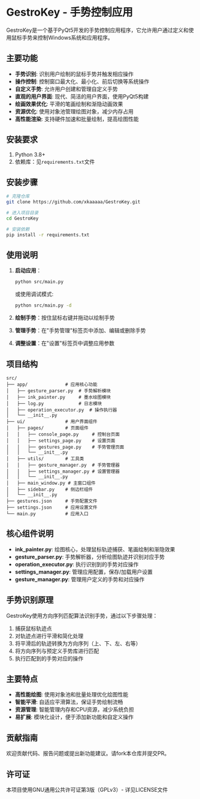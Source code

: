 # GestroKey - 手势控制应用

GestroKey是一个基于PyQt5开发的手势控制应用程序，它允许用户通过定义和使用鼠标手势来控制Windows系统和应用程序。

## 主要功能

- **手势识别**: 识别用户绘制的鼠标手势并触发相应操作
- **操作控制**: 控制窗口最大化、最小化、前后切换等系统操作
- **自定义手势**: 允许用户创建和管理自定义手势
- **直观的用户界面**: 现代、简洁的用户界面，使用PyQt5构建
- **绘画效果优化**: 平滑的笔画绘制和渐隐动画效果
- **资源优化**: 使用对象池管理绘图对象，减少内存占用
- **高性能渲染**: 支持硬件加速和批量绘制，提高绘图性能

## 安装要求

1. Python 3.8+
2. 依赖库：见`requirements.txt`文件

## 安装步骤

```bash
# 克隆仓库
git clone https://github.com/xkaaaaa/GestroKey.git

# 进入项目目录
cd GestroKey

# 安装依赖
pip install -r requirements.txt
```

## 使用说明

1. **启动应用**：
   ```bash
   python src/main.py
   ```
   或使用调试模式:
   ```bash
   python src/main.py -d
   ```

2. **绘制手势**：按住鼠标右键并拖动以绘制手势
3. **管理手势**：在"手势管理"标签页中添加、编辑或删除手势
4. **调整设置**：在"设置"标签页中调整应用参数

## 项目结构

```
src/
├── app/              # 应用核心功能
│   ├── gesture_parser.py  # 手势解析模块
│   ├── ink_painter.py     # 墨水绘图模块
│   ├── log.py             # 日志模块
│   ├── operation_executor.py  # 操作执行器
│   └── __init__.py
├── ui/               # 用户界面组件
│   ├── pages/        # 页面组件
│   │   ├── console_page.py     # 控制台页面
│   │   ├── settings_page.py    # 设置页面
│   │   ├── gestures_page.py    # 手势管理页面
│   │   └── __init__.py
│   ├── utils/        # 工具类
│   │   ├── gesture_manager.py  # 手势管理器
│   │   ├── settings_manager.py # 设置管理器
│   │   └── __init__.py
│   ├── main_window.py # 主窗口组件
│   ├── sidebar.py    # 侧边栏组件
│   └── __init__.py
├── gestures.json     # 手势配置文件
├── settings.json     # 应用设置文件
└── main.py           # 应用入口
```

## 核心组件说明

- **ink_painter.py**: 绘图核心，处理鼠标轨迹捕获、笔画绘制和渐隐效果
- **gesture_parser.py**: 手势解析器，分析绘图轨迹并识别对应手势
- **operation_executor.py**: 执行识别到的手势对应操作
- **settings_manager.py**: 管理应用配置，保存/加载用户设置
- **gesture_manager.py**: 管理用户定义的手势和对应操作

## 手势识别原理

GestroKey使用方向序列匹配算法识别手势，通过以下步骤处理：

1. 捕获鼠标轨迹点
2. 对轨迹点进行平滑和简化处理
3. 将平滑后的轨迹转换为方向序列（上、下、左、右等）
4. 将方向序列与预定义手势库进行匹配
5. 执行匹配到的手势对应的操作

## 主要特点

- **高性能绘图**: 使用对象池和批量处理优化绘图性能
- **智能平滑**: 自适应平滑算法，保证手势绘制流畅
- **资源管理**: 智能管理内存和CPU资源，减少系统负担
- **易扩展**: 模块化设计，便于添加新功能和自定义操作

## 贡献指南

欢迎贡献代码、报告问题或提出新功能建议。请fork本仓库并提交PR。

## 许可证

本项目使用GNU通用公共许可证第3版（GPLv3）- 详见LICENSE文件 